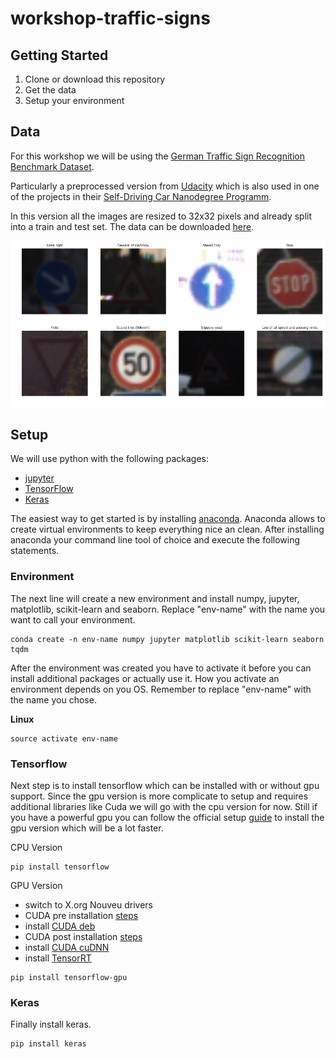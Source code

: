 # workshop-traffic-signs

## Getting Started
1. Clone or download this repository
2. Get the data
3. Setup your environment

## Data
For this workshop we will be using the [German Traffic Sign Recognition Benchmark Dataset](http://benchmark.ini.rub.de/?section=gtsrb&subsection=news). 

Particularly a preprocessed version from [Udacity](https://www.udacity.com/) which is also used in one of the projects in their [Self-Driving Car Nanodegree Programm](https://www.udacity.com/course/self-driving-car-engineer-nanodegree--nd013).

In this version all the images are resized to 32x32 pixels and already split into a train and test set. The data can be downloaded [here](https://drive.google.com/open?id=0B02X9kiSe3GBamlKYndVMi1raGM).

![Sample traffic signs](images/signs.png)

## Setup

We will use python with the following packages:

- [jupyter](http://jupyter.org/)
- [TensorFlow](http://tensorflow.org)
- [Keras](https://keras.io/)

The easiest way to get started is by installing [anaconda](https://www.continuum.io/downloads). Anaconda allows to create virtual environments to keep everything nice an clean. After installing anaconda your command line tool of choice and execute the following statements.

### Environment

The next line will create a new environment and install numpy, jupyter, matplotlib, scikit-learn and seaborn. Replace "env-name" with the name you want to call your environment.

```
conda create -n env-name numpy jupyter matplotlib scikit-learn seaborn tqdm
```

After the environment was created you have to activate it before you can install additional packages or actually use it. How you activate an environment depends on you OS. Remember to replace "env-name" with the name you chose.

**Linux**
```
source activate env-name
```

### Tensorflow

Next step is to install tensorflow which can be installed with or without gpu support. Since the gpu version is more complicate to setup and requires additional libraries like Cuda we will go with the cpu version for now. Still if you have a powerful gpu you can follow the official setup [guide](https://www.tensorflow.org/get_started/os_setup) to install the gpu version which will be a lot faster. 

CPU Version
```
pip install tensorflow
```

GPU Version

- switch to X.org Nouveu drivers
- CUDA pre installation [steps](https://docs.nvidia.com/cuda/cuda-installation-guide-linux/index.html#pre-installation-actions)
- install [CUDA deb](https://developer.nvidia.com/cuda-downloads?target_os=Linux&target_arch=x86_64&target_distro=Ubuntu&target_version=2004)
- CUDA post installation [steps](https://docs.nvidia.com/cuda/cuda-installation-guide-linux/index.html#post-installation-actions)
- install [CUDA cuDNN](https://developer.nvidia.com/cudnn)
- install [TensorRT](https://developer.nvidia.com/nvidia-tensorrt-download)

```
pip install tensorflow-gpu
```

### Keras

Finally install keras.
```
pip install keras
```
